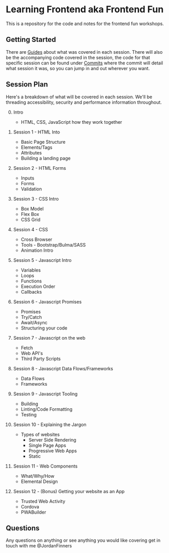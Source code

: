 # Learning Frontend aka Frontend Fun

This is a repository for the code and notes for the frontend fun workshops.

## Getting Started
There are [Guides](./Guides) about what was covered in each session.
There will also be the accompanying code covered in the session, the code for that specific session can be found under [Commits](https://github.com/TheDataShed/learning-frontend/commits/master) where the commit will detail what session it was, so you can jump in and out wherever you want.

## Session Plan
Here's a breakdown of what will be covered in each session.
We'll be threading accessibility, security and performance information throughout.

0. Intro
    * HTML, CSS, JavaScript how they work together

1. Session 1 - HTML Into
    * Basic Page Structure
    * Elements/Tags
    * Attributes
    * Building a landing page

2. Session 2 - HTML Forms
    * Inputs
    * Forms
    * Validation

3. Session 3 - CSS Intro
    * Box Model
    * Flex Box
    * CSS Grid

4. Session 4 - CSS
    * Cross Browser
    * Tools - Bootstrap/Bulma/SASS
    * Animation Intro

5. Session 5 - Javascript Intro
    * Variables
    * Loops
    * Functions
    * Execution Order
    * Callbacks

6. Session 6 - Javascript Promises
    * Promises
    * Try/Catch
    * Await/Async
    * Structuring your code

7. Session 7 - Javascript on the web
    * Fetch
    * Web API's
    * Third Party Scripts

8. Session 8 - Javascript Data Flows/Frameworks
    * Data Flows
    * Frameworks

9. Session 9 - Javascript Tooling
    * Building
    * Linting/Code Formatting
    * Testing

10. Session 10 - Explaining the Jargon
    * Types of websites
        * Server Side Rendering
        * Single Page Apps
        * Progressive Web Apps
        * Static

11. Session 11 - Web Components
    * What/Why/How
    * Elemental Design

12. Session 12 - (Bonus) Getting your website as an App
    * Trusted Web Activity
    * Cordova
    * PWABuilder

## Questions
Any questions on anything or see anything you would like covering get in touch with me @JordanFinners